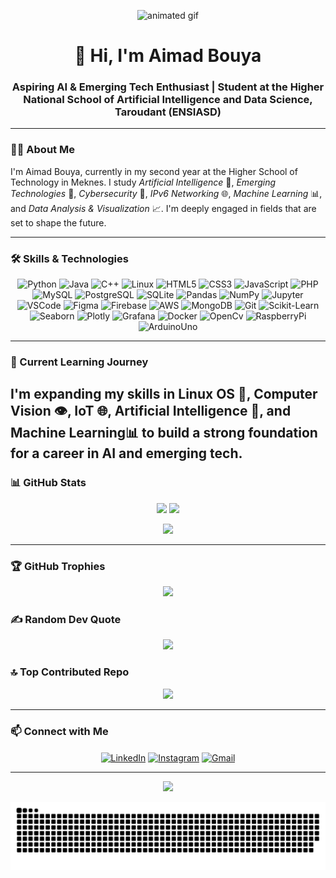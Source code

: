 <p align="center">
  <img src="https://media.giphy.com/media/3kPDmoWdBpQPNhCnUG/giphy.gif" width="480" height="384" alt="animated gif">
</p>

<h1 align="center">👋 Hi, I'm Aimad Bouya</h1>
<h3 align="center">Aspiring AI & Emerging Tech Enthusiast | Student at the Higher National School of Artificial Intelligence and Data Science, Taroudant (ENSIASD)</h3>

---

### 👨‍🎓 About Me
I'm Aimad Bouya, currently in my second year at the Higher School of Technology in Meknes. I study *Artificial Intelligence* 🤖, *Emerging Technologies* 🚀, *Cybersecurity* 🔐, *IPv6 Networking* 🌐, *Machine Learning* 📊, and *Data Analysis & Visualization* 📈. I'm deeply engaged in fields that are set to shape the future.

---

### 🛠 Skills & Technologies
 
<p align="center">
  <img src="https://cdn.jsdelivr.net/gh/devicons/devicon/icons/python/python-original.svg" width="40" height="40" alt="Python">
  <img src="https://cdn.jsdelivr.net/gh/devicons/devicon/icons/java/java-original.svg" width="40" height="40" alt="Java">
  <img src="https://cdn.jsdelivr.net/gh/devicons/devicon/icons/cplusplus/cplusplus-original.svg" width="40" height="40" alt="C++">
 <!-- <img src="https://cdn.jsdelivr.net/gh/devicons/devicon/icons/tensorflow/tensorflow-original.svg" width="40" height="40" alt="TensorFlow"> -->
  <img src="https://cdn.jsdelivr.net/gh/devicons/devicon/icons/linux/linux-original.svg" width="40" height="40" alt="Linux">
  <img src="https://cdn.jsdelivr.net/gh/devicons/devicon/icons/html5/html5-original.svg" width="40" height="40" alt="HTML5">
  <img src="https://cdn.jsdelivr.net/gh/devicons/devicon/icons/css3/css3-original.svg" width="40" height="40" alt="CSS3">
  <img src="https://cdn.jsdelivr.net/gh/devicons/devicon/icons/javascript/javascript-original.svg" width="40" height="40" alt="JavaScript">
  <img src="https://cdn.jsdelivr.net/gh/devicons/devicon/icons/php/php-original.svg" width="40" height="40" alt="PHP">
  <img src="https://cdn.jsdelivr.net/gh/devicons/devicon/icons/mysql/mysql-original.svg" width="40" height="40" alt="MySQL">
  <img src="https://www.vectorlogo.zone/logos/postgresql/postgresql-icon.svg" width="40" height="40" alt="PostgreSQL">
  <img src="https://cdn.jsdelivr.net/gh/devicons/devicon/icons/sqlite/sqlite-original.svg" width="40" height="40" alt="SQLite">
  <img src="https://cdn.jsdelivr.net/gh/devicons/devicon/icons/pandas/pandas-original.svg" width="40" height="40" alt="Pandas">
  <img src="https://cdn.jsdelivr.net/gh/devicons/devicon/icons/numpy/numpy-original.svg" width="40" height="40" alt="NumPy">
  <img src="https://cdn.jsdelivr.net/gh/devicons/devicon/icons/jupyter/jupyter-original.svg" width="40" height="40" alt="Jupyter">
  <img src="https://cdn.jsdelivr.net/gh/devicons/devicon/icons/vscode/vscode-original.svg" width="40" height="40" alt="VSCode">
  <img src="https://www.vectorlogo.zone/logos/figma/figma-icon.svg" width="40" height="40" alt="Figma">
  <img src="https://www.vectorlogo.zone/logos/firebase/firebase-icon.svg" width="40" height="40" alt="Firebase">
  <img src="https://i.pinimg.com/736x/d4/74/7c/d4747cb7dcbecb5223b83355ea97a3be.jpg" width="50" style="border-radius:'6px';" height="50" alt="AWS" href="https://www.aws.com/">
  <img src="https://www.vectorlogo.zone/logos/mongodb/mongodb-icon.svg" width='40' height='40' alt='MongoDB'>
  <img src="https://www.vectorlogo.zone/logos/git-scm/git-scm-icon.svg" width="40" height="40" alt="Git">
 <!-- <img src="https://www.vectorlogo.zone/logos/pytorch/pytorch-icon.svg" width="40" height="40" alt="PyTorch">-->
  <img src="https://upload.wikimedia.org/wikipedia/commons/0/05/Scikit_learn_logo_small.svg" width="40" height="40" alt="Scikit-Learn">
  <img src="https://seaborn.pydata.org/_images/logo-mark-lightbg.svg" width="40" height="40" alt="Seaborn">
  <img src="https://www.vectorlogo.zone/logos/plotly/plotly-ar21.svg" width="55" height="40" alt="Plotly">
  <img src="https://www.vectorlogo.zone/logos/grafana/grafana-icon.svg" width="40" height="40" alt="Grafana">
  <img src="https://www.vectorlogo.zone/logos/docker/docker-icon.svg" widht="40" height="40" alt="Docker">
  <img src="https://www.vectorlogo.zone/logos/opencv/opencv-icon.svg" width="40" height="40" alt="OpenCv">
  <img src="https://www.vectorlogo.zone/logos/raspberrypi/raspberrypi-icon.svg" width="40" height="40" alt="RaspberryPi">
  <img src="https://www.vectorlogo.zone/logos/arduino/arduino-official.svg" width="40" height="40" alt="ArduinoUno">
</p>

---

### 🌱 Current Learning Journey

I'm expanding my skills in Linux OS 🐧, Computer Vision 👁️, IoT 🌐, Artificial Intelligence 🤖, and Machine Learning📊 to build a strong foundation for a career in AI and emerging tech.
---

### 📊 GitHub Stats

<p align="center">
  <img src="https://github-readme-stats.vercel.app/api?username=itsAimad&theme=dark&hide_border=false&include_all_commits=false&count_private=false" width="45%">
  <img src="https://github-readme-streak-stats.herokuapp.com/?user=itsAimad&theme=dark&hide_border=false" width="45%">
</p>

<p align="center">
  <img src="https://github-readme-stats.vercel.app/api/top-langs/?username=itsAimad&theme=dark&hide_border=false&include_all_commits=false&count_private=false&layout=compact" width="45%">
</p>

---

### 🏆 GitHub Trophies
<p align="center">
  <img src="https://github-profile-trophy.vercel.app/?username=itsAimad&theme=radical&no-frame=false&no-bg=true&margin-w=4">
</p>

### ✍ Random Dev Quote
<p align="center">
  <img src="https://quotes-github-readme.vercel.app/api?type=horizontal&theme=radical">
</p>

### 🔝 Top Contributed Repo
<p align="center">
  <img src="https://github-contributor-stats.vercel.app/api?username=itsAimad&limit=5&theme=dark&combine_all_yearly_contributions=true">
</p>

---

### 📫 Connect with Me
<p align="center">
  <a href="https://www.linkedin.com/in/aimad-bouya-958724302/" target="blank"><img align="center" src="https://raw.githubusercontent.com/rahuldkjain/github-profile-readme-generator/master/src/images/icons/Social/linked-in-alt.svg" alt="LinkedIn" height="30" width="40" /></a>
  <a href="https://instagram.com/heyitsaimad" target="blank"><img align="center" src="https://raw.githubusercontent.com/rahuldkjain/github-profile-readme-generator/master/src/images/icons/Social/instagram.svg" alt="Instagram" height="30" width="40" /></a>
  <a href="mailto:bouyaimad11@gmail.com" target="blank"><img align="center" src="https://img.icons8.com/color/48/000000/gmail-new.png" width="40" height="30" alt="Gmail" /></a>
</p>

---

<p align="center">
  <a href="https://visitcount.itsvg.in">
    <img src="https://visitcount.itsvg.in/api?id=bugshadow&icon=0&color=0">
  </a>
</p>

![snake gif](https://github.com/bugshadow/bugshadow/blob/output/github-snake-dark.svg)

